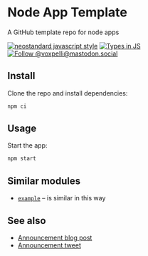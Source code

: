 # Node App Template

A GitHub template repo for node apps

[![neostandard javascript style](https://img.shields.io/badge/code_style-neostandard-7fffff?style=flat&labelColor=ff80ff)](https://github.com/neostandard/neostandard)
[![Types in JS](https://img.shields.io/badge/types_in_js-yes-brightgreen)](https://github.com/voxpelli/types-in-js)
[![Follow @voxpelli@mastodon.social](https://img.shields.io/mastodon/follow/109247025527949675?domain=https%3A%2F%2Fmastodon.social&style=social)](https://mastodon.social/@voxpelli)

## Install

Clone the repo and install dependencies:

```sh
npm ci
```

## Usage

Start the app:

```sh
npm start
```

## Similar modules

* [`example`](https://example.com/) – is similar in this way

## See also

* [Announcement blog post](#)
* [Announcement tweet](#)

